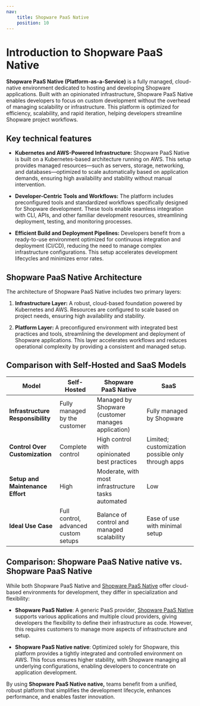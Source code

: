 ```yaml
---
nav:
    title: Shopware PaaS Native
    position: 10
---
```


# Introduction to Shopware PaaS Native

**Shopware PaaS Native (Platform-as-a-Service)** is a fully managed, cloud-native environment dedicated to hosting and developing Shopware applications. Built with an opinionated infrastructure, Shopware PaaS Native enables developers to focus on custom development without the overhead of managing scalability or infrastructure. This platform is optimized for efficiency, scalability, and rapid iteration, helping developers streamline Shopware project workflows.

## Key technical features

- **Kubernetes and AWS-Powered Infrastructure:** Shopware PaaS Native is built on a Kubernetes-based architecture running on AWS. This setup provides managed resources—such as servers, storage, networking, and databases—optimized to scale automatically based on application demands, ensuring high availability and stability without manual intervention.

- **Developer-Centric Tools and Workflows:** The platform includes preconfigured tools and standardized workflows specifically designed for Shopware development. These tools enable seamless integration with CLI, APIs, and other familiar development resources, streamlining deployment, testing, and monitoring processes.

- **Efficient Build and Deployment Pipelines:** Developers benefit from a ready-to-use environment optimized for continuous integration and deployment (CI/CD), reducing the need to manage complex infrastructure configurations. This setup accelerates development lifecycles and minimizes error rates.

## Shopware PaaS Native Architecture

The architecture of Shopware PaaS Native includes two primary layers:

1. **Infrastructure Layer:** A robust, cloud-based foundation powered by Kubernetes and AWS. Resources are configured to scale based on project needs, ensuring high availability and stability.

2. **Platform Layer:** A preconfigured environment with integrated best practices and tools, streamlining the development and deployment of Shopware applications. This layer accelerates workflows and reduces operational complexity by providing a consistent and managed setup.

## Comparison with Self-Hosted and SaaS Models

| **Model**                         | **Self-Hosted**                      | **Shopware PaaS Native**                                  | **SaaS**                                          |
|-----------------------------------|--------------------------------------|----------------------------------------------------|---------------------------------------------------|
| **Infrastructure Responsibility** | Fully managed by the customer        | Managed by Shopware (customer manages application) | Fully managed by Shopware                         |
| **Control Over Customization**    | Complete control                     | High control with opinionated best practices       | Limited; customization possible only through apps |
| **Setup and Maintenance Effort**  | High                                 | Moderate, with most infrastructure tasks automated | Low                                               |
| **Ideal Use Case**                | Full control, advanced custom setups | Balance of control and managed scalability         | Ease of use with minimal setup                    |

## Comparison: Shopware PaaS Native native vs. Shopware PaaS Native

While both Shopware PaaS Native and [Shopware PaaS Native](./../platformsh) offer cloud-based environments for development, they differ in specialization and flexibility:

- **Shopware PaaS Native**: A generic PaaS provider, [Shopware PaaS Native](./../platformsh) supports various applications and multiple cloud providers, giving developers the flexibility to define their infrastructure as code. However, this requires customers to manage more aspects of infrastructure and setup.

- **Shopware PaaS Native native**: Optimized solely for Shopware, this platform provides a tightly integrated and controlled environment on AWS. This focus ensures higher stability, with Shopware managing all underlying configurations, enabling developers to concentrate on application development.

By using **Shopware PaaS Native native,** teams benefit from a unified, robust platform that simplifies the development lifecycle, enhances performance, and enables faster innovation.
